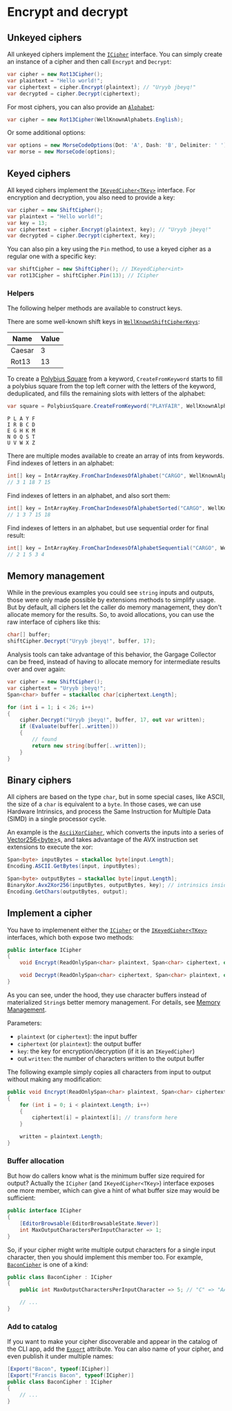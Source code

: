 # Encrypt and decrypt

## Unkeyed ciphers
All unkeyed ciphers implement the [`ICipher`](../../src/Science.Cryptography.Ciphers/ICipher.cs) interface. You can simply create an instance of a cipher and then call `Encrypt` and `Decrypt`:
```cs
var cipher = new Rot13Cipher();
var plaintext = "Hello world!";
var ciphertext = cipher.Encrypt(plaintext); // "Uryyb jbeyq!"
var decrypted = cipher.Decrypt(ciphertext);
```

For most ciphers, you can also provide an [`Alphabet`](basics.md#alphabet):
```cs
var cipher = new Rot13Cipher(WellKnownAlphabets.English);
```

Or some additional options:
```cs
var options = new MorseCodeOptions(Dot: 'A', Dash: 'B', Delimiter: ' ');
var morse = new MorseCode(options);
```

## Keyed ciphers
All keyed ciphers implement the [`IKeyedCipher<TKey>`](../../src/Science.Cryptography.Ciphers/IKeyedCipher.cs) interface. For encryption and decryption, you also need to provide a key:
```cs
var cipher = new ShiftCipher();
var plaintext = "Hello world!";
var key = 13;
var ciphertext = cipher.Encrypt(plaintext, key); // "Uryyb jbeyq!"
var decrypted = cipher.Decrypt(ciphertext, key);
```

You can also pin a key using the `Pin` method, to use a keyed cipher as a regular one with a specific key:
```cs
var shiftCipher = new ShiftCipher(); // IKeyedCipher<int>
var rot13Cipher = shiftCipher.Pin(13); // ICipher
```

### Helpers
The following helper methods are available to construct keys.

There are some well-known shift keys in [`WellKnownShiftCipherKeys`](../../src/Science.Cryptography.Ciphers/Ciphers/ShiftCipher.Keys.cs):

| Name | Value |
| ---- | ----- |
| Caesar | 3 |
| Rot13 | 13 |

To create a [Polybius Square](basic.md#polybius-square) from a keyword, `CreateFromKeyword` starts to fill a polybius square from the top left corner with the letters of the keyword, deduplicated, and fills the remaining slots with letters of the alphabet:
```cs
var square = PolybiusSquare.CreateFromKeyword("PLAYFAIR", WellKnownAlphabets.EnglishWithoutJ);
```
```
P L A Y F
I R B C D
E G H K M
N O Q S T
U V W X Z
```

There are multiple modes available to create an array of ints from keywords. Find indexes of letters in an alphabet:
```cs
int[] key = IntArrayKey.FromCharIndexesOfAlphabet("CARGO", WellKnownAlphabets.English);
// 3 1 18 7 15
```

Find indexes of letters in an alphabet, and also sort them:
```cs
int[] key = IntArrayKey.FromCharIndexesOfAlphabetSorted("CARGO", WellKnownAlphabets.English);
// 1 3 7 15 18
```

Find indexes of letters in an alphabet, but use sequential order for final result:
```cs
int[] key = IntArrayKey.FromCharIndexesOfAlphabetSequential("CARGO", WellKnownAlphabets.English);
// 2 1 5 3 4
```

## Memory management
While in the previous examples you could see `string` inputs and outputs, those were only made possible by extensions methods to simplify usage. But by default, all ciphers let the caller do memory management, they don't allocate memory for the results. So, to avoid allocations, you can use the raw interface of ciphers like this:
```cs
char[] buffer;
shiftCipher.Decrypt("Uryyb jbeyq!", buffer, 17);
```

Analysis tools can take advantage of this behavior, the Gargage Collector can be freed, instead of having to allocate memory for intermediate results over and over again:
```cs
var cipher = new ShiftCipher();
var ciphertext = "Uryyb jbeyq!";
Span<char> buffer = stackalloc char[ciphertext.Length];

for (int i = 1; i < 26; i++)
{
	cipher.Decrypt("Uryyb jbeyq!", buffer, 17, out var written);
	if (Evaluate(buffer[..written]))
	{
		// found
		return new string(buffer[..written]);
	}
}
```

## Binary ciphers
All ciphers are based on the type `char`, but in some special cases, like ASCII, the size of a `char` is equivalent to a `byte`. In those cases, we can use Hardware Intrinsics, and process the Same Instruction for Multiple Data (SIMD) in a single processor cycle.

An example is the [`AsciiXorCipher`](../../src/Science.Cryptography.Ciphers.Specialized/Optimized/AsciiXorCipher.cs), which converts the inputs into a series of [Vector256&lt;byte&gt;](https://docs.microsoft.com/en-us/dotnet/api/system.runtime.intrinsics.vector256-1)s, and takes advantage of the AVX instruction set extensions to execute the xor:

```cs
Span<byte> inputBytes = stackalloc byte[input.Length];
Encoding.ASCII.GetBytes(input, inputBytes);

Span<byte> outputBytes = stackalloc byte[input.Length];
BinaryXor.Avx2Xor256(inputBytes, outputBytes, key); // intrinsics inside
Encoding.GetChars(outputBytes, output);
```

## Implement a cipher
You have to implemenent either the [`ICipher`](../../src/Science.Cryptography.Ciphers/ICipher.cs) or the [`IKeyedCipher<TKey>`](../../src/Science.Cryptography.Ciphers/IKeyedCipher.cs) interfaces, which both expose two methods:
```cs
public interface ICipher
{
	void Encrypt(ReadOnlySpan<char> plaintext, Span<char> ciphertext, out int written);

	void Decrypt(ReadOnlySpan<char> ciphertext, Span<char> plaintext, out int written);
}
```

As you can see, under the hood, they use character buffers instead of materialized `String`s better memory management. For details, see [Memory Management](#memory-management).

Parameters:
 - `plaintext` (or `ciphertext`): the input buffer
 - `ciphertext` (or `plaintext`): the output buffer
 - `key`: the key for encryption/decryption (if it is an `IKeyedCipher`)
 - out `written`: the number of characters written to the output buffer

The following example simply copies all characters from input to output without making any modification:
```cs
public void Encrypt(ReadOnlySpan<char> plaintext, Span<char> ciphertext, out int written);
{
	for (int i = 0; i < plaintext.Length; i++)
	{
		ciphertext[i] = plaintext[i]; // transform here
	}

	written = plaintext.Length;
}
```

### Buffer allocation
But how do callers know what is the minimum buffer size required for output? Actually the `ICipher` (and `IKeyedCipher<TKey>`) interface exposes one more member, which can give a hint of what buffer size may would be sufficient:
```cs
public interface ICipher
{
	[EditorBrowsable(EditorBrowsableState.Never)]
	int MaxOutputCharactersPerInputCharacter => 1;
}
```

So, if your cipher might write multiple output characters for a single input character, then you should implement this member too. For example, [`BaconCipher`](../../src/Science.Cryptography.Ciphers/Ciphers/BaconCipher.cs) is one of a kind:
```cs
public class BaconCipher : ICipher
{
	public int MaxOutputCharactersPerInputCharacter => 5; // "C" => "AAABA"

	// ...
}
```

### Add to catalog
If you want to make your cipher discoverable and appear in the catalog of the CLI app, add the [`Export`](https://docs.microsoft.com/en-us/dotnet/api/system.componentmodel.composition.exportattribute) attribute. You can also name of your cipher, and even publish it under multiple names:
```cs
[Export("Bacon", typeof(ICipher)]
[Export("Francis Bacon", typeof(ICipher)]
public class BaconCipher : ICipher
{
	// ...
}
```